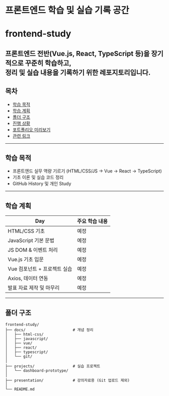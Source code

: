 ﻿# 프론트엔드 학습 및 실습 기록 공간

# frontend-study

프론트엔드 전반(Vue.js, React, TypeScript 등)을 장기적으로 꾸준히 학습하고,  
정리 및 실습 내용을 기록하기 위한 레포지토리입니다.
---

## 목차

- [학습 목적](#학습-목적)
- [학습 계획](#학습-계획)
- [폴더 구조](#폴더-구조)
- [진행 상황](#진행-상황)
- [포트폴리오 미리보기](#포트폴리오-미리보기)
- [관련 링크](#관련-링크)

---

## 학습 목적

- 프론트엔드 실무 역량 기르기 (HTML/CSS/JS → Vue → React → TypeScript)
- 기초 이론 및 실습 코드 정리
- GitHub History 및 개인 Study

---

## 학습 계획

| Day | 주요 학습 내용 |
|-----|----------------|
| HTML/CSS 기초 | 예정 |
| JavaScript 기본 문법 | 예정 |
| JS DOM & 이벤트 처리 | 예정 |
| Vue.js 기초 입문 | 예정 |
| Vue 컴포넌트 + 프로젝트 실습 | 예정 |
| Axios, 데이터 연동 | 예정 |
| 발표 자료 제작 및 마무리 | 예정 |

---

## 폴더 구조

```
frontend-study/
├── docs/                     # 개념 정리
│   ├── html-css/
│   ├── javascript/
│   ├── vue/
│   ├── react/
│   ├── typescript/
│   └── git/
│
├── projects/                 # 실습 프로젝트
│   └── dashboard-prototype/
│
├── presentation/             # 강의자료용 (Git 업로드 제외)
│
└── README.md
```


